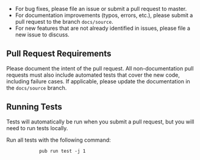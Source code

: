- For bug fixes, please file an issue or submit a pull request to master. 
- For documentation improvements (typos, errors, etc.), please submit a pull request to the branch `docs/source`.
- For new features that are not already identified in issues, please file a new issue to discuss.

## Pull Request Requirements

Please document the intent of the pull request. All non-documentation pull requests must also include automated tests that cover the new code, including failure cases. If applicable, please update the documentation in the `docs/source` branch.

## Running Tests

Tests will automatically be run when you submit a pull request, but you will need to run tests locally. 

Run all tests with the following command:

                pub run test -j 1
